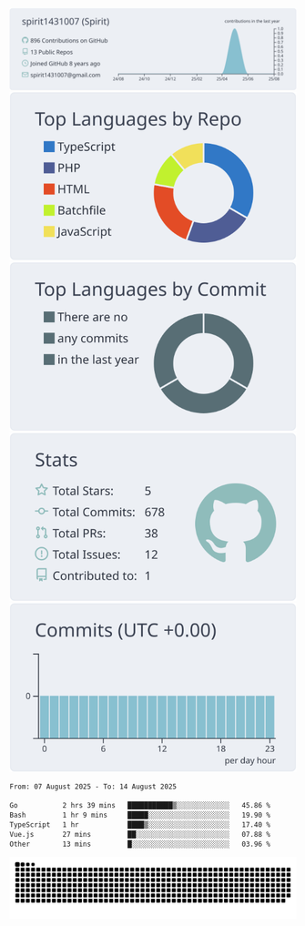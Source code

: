 [![](https://raw.githubusercontent.com/spirit1431007/spirit1431007/master/profile-summary-card-output/nord_bright/0-profile-details.svg)](https://git.io/spiritx)
[![](https://raw.githubusercontent.com/spirit1431007/spirit1431007/master/profile-summary-card-output/nord_bright/1-repos-per-language.svg)](https://git.io/spiritx) [![](https://raw.githubusercontent.com/spirit1431007/spirit1431007/master/profile-summary-card-output/nord_bright/2-most-commit-language.svg)](https://git.io/spiritx)
[![](https://raw.githubusercontent.com/spirit1431007/spirit1431007/master/profile-summary-card-output/nord_bright/3-stats.svg)](https://git.io/spiritx) [![](https://raw.githubusercontent.com/spirit1431007/spirit1431007/master/profile-summary-card-output/nord_bright/4-productive-time.svg)](https://git.io/spiritx)

<!--START_SECTION:waka-->

```txt
From: 07 August 2025 - To: 14 August 2025

Go           2 hrs 39 mins   ███████████▒░░░░░░░░░░░░░   45.86 %
Bash         1 hr 9 mins     █████░░░░░░░░░░░░░░░░░░░░   19.90 %
TypeScript   1 hr            ████▒░░░░░░░░░░░░░░░░░░░░   17.40 %
Vue.js       27 mins         ██░░░░░░░░░░░░░░░░░░░░░░░   07.88 %
Other        13 mins         █░░░░░░░░░░░░░░░░░░░░░░░░   03.96 %
```

<!--END_SECTION:waka-->

![contribution](https://github.com/spirit1431007/spirit1431007/blob/output/github-contribution-grid-snake.svg)
